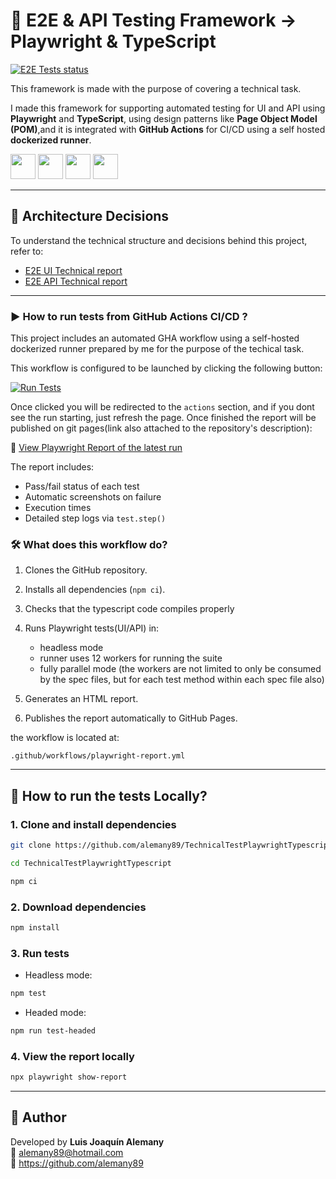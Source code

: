 # 🧪 E2E & API Testing Framework -> Playwright & TypeScript

[![E2E Tests status](https://img.shields.io/github/actions/workflow/status/alemany89/TechnicalTestPlaywrightTypescript/playwright-report.yml?branch=main&label=E2E%20Tests%20status)](https://github.com/alemany89/TechnicalTestPlaywrightTypescript/actions/workflows/playwright-report.yml)

This framework is made with the purpose of covering a technical task.

I made this framework for supporting automated testing for UI and API using **Playwright** and **TypeScript**, using design patterns like **Page Object Model (POM)**,and it is integrated with **GitHub Actions** for CI/CD using a self hosted **dockerized runner**.

<img src="https://cdn.jsdelivr.net/gh/devicons/devicon@latest/icons/playwright/playwright-original.svg" height="40"/>
<img src="https://cdn.jsdelivr.net/gh/devicons/devicon@latest/icons/typescript/typescript-original.svg" height="40"/>
<img src="https://cdn.jsdelivr.net/gh/devicons/devicon@latest/icons/javascript/javascript-original.svg" height="40"/>
<img src="https://cdn.jsdelivr.net/gh/devicons/devicon@latest/icons/githubactions/githubactions-original-wordmark.svg" height="40"/>

---

## 🧱 Architecture Decisions

To understand the technical structure and decisions behind this project, refer to:

- [E2E UI Technical report](E2EUITechnicalReport.md)
- [E2E API Technical report](E2EAPITechnicalReport.md)

---

### ▶️ How to run tests from GitHub Actions CI/CD ?

This project includes an automated GHA workflow using a self-hosted dockerized runner prepared by me
for the purpose of the techical task.

This workflow is configured to be launched by clicking the following button:

[![Run Tests](https://img.shields.io/badge/RUN%20TESTS-▶-blue?style=for-the-badge&logo=githubactions&logoColor=white)](https://gh-dispatch-api.onrender.com/webhook/089c101bf6d16f86b687bb71d1bcde82364110486ef4f060a1548ceaeef0ba83)

Once clicked you will be redirected to the `actions` section, and if you dont see the run starting, just refresh the page. Once finished the report will be published on git pages(link also attached to the repository's description):

🔗 [View Playwright Report of the latest run](https://alemany89.github.io/TechnicalTestPlaywrightTypescript/)

The report includes:

- Pass/fail status of each test
- Automatic screenshots on failure
- Execution times
- Detailed step logs via `test.step()`

### 🛠️ What does this workflow do?

1. Clones the GitHub repository.
2. Installs all dependencies (`npm ci`).
3. Checks that the typescript code compiles properly
4. Runs Playwright tests(UI/API) in:

   - headless mode
   - runner uses 12 workers for running the suite
   - fully parallel mode (the workers are not limited to only be consumed by the spec files, but for each test method within each spec file also)

5. Generates an HTML report.
6. Publishes the report automatically to GitHub Pages.

the workflow is located at:

```
.github/workflows/playwright-report.yml
```

---

## 🦆 How to run the tests Locally?

### 1. Clone and install dependencies

```bash
git clone https://github.com/alemany89/TechnicalTestPlaywrightTypescript.git

cd TechnicalTestPlaywrightTypescript

npm ci
```

### 2. Download dependencies

```bash
npm install
```

### 3. Run tests

- Headless mode:

```bash
npm test
```

- Headed mode:

```bash
npm run test-headed
```

### 4. View the report locally

```bash
npx playwright show-report
```

---

## 👤 Author

Developed by **Luis Joaquín Alemany**  
📧 alemany89@hotmail.com  
🔗 https://github.com/alemany89
